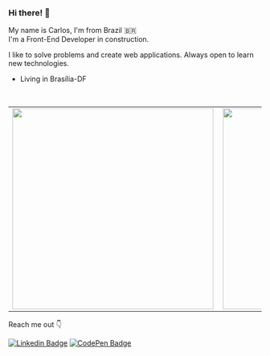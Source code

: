 ### Hi there! 👋

My name is Carlos, I'm from Brazil 🇧🇷 <br>
I'm a Front-End Developer in construction.

I like to solve problems and create web applications. Always open to learn new technologies.

- Living in Brasília-DF

<br>
     <div>               
          <center>
               <table>
                    <tr>
                         <td><img width="400px" align="left" src="https://github-readme-stats.vercel.app/api/top-langs/?username=CarllosRene&hide=html&layout=compact&theme=react" /></td>
                         <td><img width="400px" align="left" src="https://github-readme-stats.vercel.app/api?username=CarllosRene&theme=react&show_icons=true"/></td>
                    </tr>   
               </table>
          </center>  
     </div> 

Reach me out 👇

[![Linkedin Badge](https://img.shields.io/badge/-Carlos%20Renê-0D436D?style=flat-square&logo=Linkedin&logoColor=white&link=https://www.linkedin.com/in/carlos-renê-4034b456)](https://www.linkedin.com/in/carlos-renê-4034b456) [![CodePen Badge](https://img.shields.io/badge/Carlos%20Renê-%234F4F4F?style=flat-square&logo=CodePen&link=https://codepen.io/carllosrene)](https://codepen.io/carllosrene)
